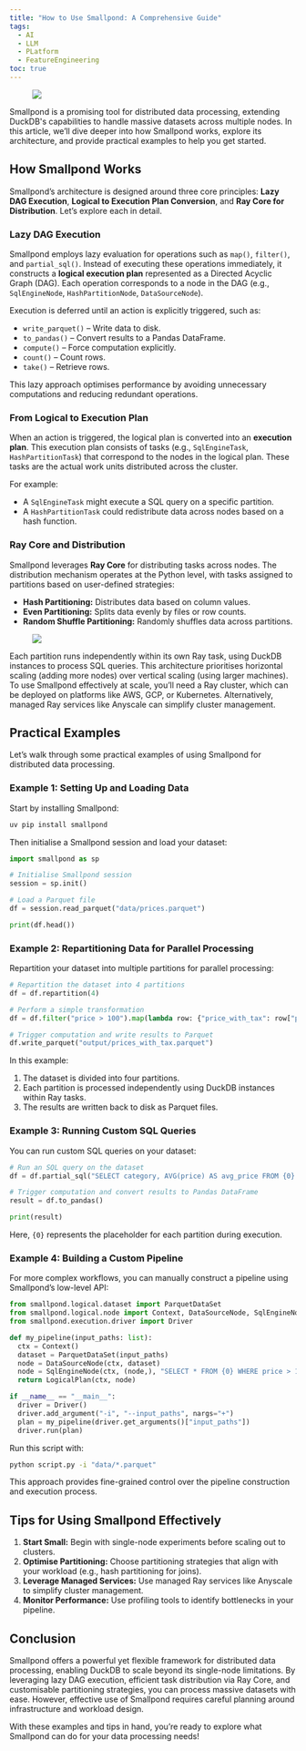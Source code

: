 ```yaml
---
title: "How to Use Smallpond: A Comprehensive Guide"
tags:
  - AI
  - LLM
  - PLatform
  - FeatureEngineering
toc: true
---
```


<figure>
	<a href=""><img src="https://i.imgur.com/HMbrU0Y.png"></a>
</figure>

Smallpond is a promising tool for distributed data processing, extending DuckDB's capabilities to handle massive datasets across multiple nodes. In this article, we’ll dive deeper into how Smallpond works, explore its architecture, and provide practical examples to help you get started.

## How Smallpond Works

Smallpond’s architecture is designed around three core principles: **Lazy DAG Execution**, **Logical to Execution Plan Conversion**, and **Ray Core for Distribution**. Let’s explore each in detail.

### Lazy DAG Execution

Smallpond employs lazy evaluation for operations such as `map()`, `filter()`, and `partial_sql()`. Instead of executing these operations immediately, it constructs a **logical execution plan** represented as a Directed Acyclic Graph (DAG). Each operation corresponds to a node in the DAG (e.g., `SqlEngineNode`, `HashPartitionNode`, `DataSourceNode`).

Execution is deferred until an action is explicitly triggered, such as:

- `write_parquet()` – Write data to disk.
- `to_pandas()` – Convert results to a Pandas DataFrame.
- `compute()` – Force computation explicitly.
- `count()` – Count rows.
- `take()` – Retrieve rows.

This lazy approach optimises performance by avoiding unnecessary computations and reducing redundant operations.

### From Logical to Execution Plan

When an action is triggered, the logical plan is converted into an **execution plan**. This execution plan consists of tasks (e.g., `SqlEngineTask`, `HashPartitionTask`) that correspond to the nodes in the logical plan. These tasks are the actual work units distributed across the cluster.

For example:
- A `SqlEngineTask` might execute a SQL query on a specific partition.
- A `HashPartitionTask` could redistribute data across nodes based on a hash function.

### Ray Core and Distribution

Smallpond leverages **Ray Core** for distributing tasks across nodes. The distribution mechanism operates at the Python level, with tasks assigned to partitions based on user-defined strategies:

- **Hash Partitioning:** Distributes data based on column values.
- **Even Partitioning:** Splits data evenly by files or row counts.
- **Random Shuffle Partitioning:** Randomly shuffles data across partitions.

<figure>
	<a href=""><img src="https://i.imgur.com/MB2CAyo.png"></a>
</figure>

Each partition runs independently within its own Ray task, using DuckDB instances to process SQL queries. This architecture prioritises horizontal scaling (adding more nodes) over vertical scaling (using larger machines). To use Smallpond effectively at scale, you’ll need a Ray cluster, which can be deployed on platforms like AWS, GCP, or Kubernetes. Alternatively, managed Ray services like Anyscale can simplify cluster management.



## Practical Examples

Let’s walk through some practical examples of using Smallpond for distributed data processing.

### Example 1: Setting Up and Loading Data

Start by installing Smallpond:

```bash
uv pip install smallpond
```

Then initialise a Smallpond session and load your dataset:

```python
import smallpond as sp

# Initialise Smallpond session
session = sp.init()

# Load a Parquet file
df = session.read_parquet("data/prices.parquet")

print(df.head())
```

### Example 2: Repartitioning Data for Parallel Processing

Repartition your dataset into multiple partitions for parallel processing:

```python
# Repartition the dataset into 4 partitions
df = df.repartition(4)

# Perform a simple transformation
df = df.filter("price > 100").map(lambda row: {"price_with_tax": row["price"] * 1.2})

# Trigger computation and write results to Parquet
df.write_parquet("output/prices_with_tax.parquet")
```

In this example:
1. The dataset is divided into four partitions.
2. Each partition is processed independently using DuckDB instances within Ray tasks.
3. The results are written back to disk as Parquet files.

### Example 3: Running Custom SQL Queries

You can run custom SQL queries on your dataset:

```python
# Run an SQL query on the dataset
df = df.partial_sql("SELECT category, AVG(price) AS avg_price FROM {0} GROUP BY category")

# Trigger computation and convert results to Pandas DataFrame
result = df.to_pandas()

print(result)
```

Here, `{0}` represents the placeholder for each partition during execution.

### Example 4: Building a Custom Pipeline

For more complex workflows, you can manually construct a pipeline using Smallpond’s low-level API:

```python
from smallpond.logical.dataset import ParquetDataSet
from smallpond.logical.node import Context, DataSourceNode, SqlEngineNode, LogicalPlan
from smallpond.execution.driver import Driver

def my_pipeline(input_paths: list):
  ctx = Context()
  dataset = ParquetDataSet(input_paths)
  node = DataSourceNode(ctx, dataset)
  node = SqlEngineNode(ctx, (node,), "SELECT * FROM {0} WHERE price > 100")
  return LogicalPlan(ctx, node)

if __name__ == "__main__":
  driver = Driver()
  driver.add_argument("-i", "--input_paths", nargs="+")
  plan = my_pipeline(driver.get_arguments()["input_paths"])
  driver.run(plan)
```

Run this script with:

```bash
python script.py -i "data/*.parquet"
```

This approach provides fine-grained control over the pipeline construction and execution process.



## Tips for Using Smallpond Effectively

1. **Start Small:** Begin with single-node experiments before scaling out to clusters.
2. **Optimise Partitioning:** Choose partitioning strategies that align with your workload (e.g., hash partitioning for joins).
3. **Leverage Managed Services:** Use managed Ray services like Anyscale to simplify cluster management.
4. **Monitor Performance:** Use profiling tools to identify bottlenecks in your pipeline.



## Conclusion

Smallpond offers a powerful yet flexible framework for distributed data processing, enabling DuckDB to scale beyond its single-node limitations. By leveraging lazy DAG execution, efficient task distribution via Ray Core, and customisable partitioning strategies, you can process massive datasets with ease. However, effective use of Smallpond requires careful planning around infrastructure and workload design.

With these examples and tips in hand, you’re ready to explore what Smallpond can do for your data processing needs!
